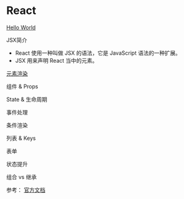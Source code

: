 # React

[Hello World](https://codepen.io/magicmai/pen/gWZrMM)

JSX简介
- React 使用一种叫做 JSX 的语法，它是 JavaScript 语法的一种扩展。
- JSX 用来声明 React 当中的元素。


[元素渲染](https://codepen.io/magicmai/pen/eRYPEx?editors=1010)

组件 & Props

State & 生命周期

事件处理

条件渲染

列表 & Keys

表单

状态提升

组合 vs 继承

参考：
[官方文档](https://discountry.github.io/react/docs/hello-world.html)
